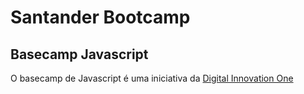 # Santander Bootcamp

## Basecamp Javascript

O basecamp de Javascript é uma iniciativa da [Digital Innovation One](https://digitalinnovation.one/) 


